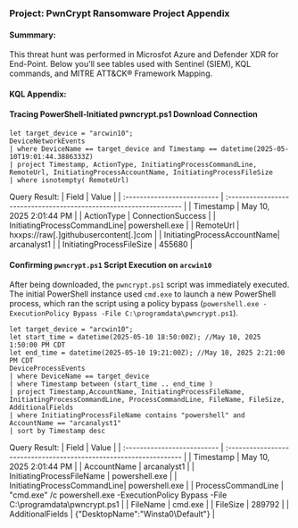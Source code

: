 ### Project: PwnCrypt Ransomware Project Appendix

#### Summmary:
This threat hunt was performed in Microsfot Azure and Defender XDR for End-Point. Below you'll see tables used with Sentinel (SIEM), KQL commands, and MITRE ATT&CK® Framework Mapping. 

#### KQL Appendix:

#### Tracing PowerShell-Initiated pwncrypt.ps1 Download Connection
```kql
let target_device = "arcwin10";
DeviceNetworkEvents
| where DeviceName == target_device and Timestamp == datetime(2025-05-10T19:01:44.3886333Z)
| project Timestamp, ActionType, InitiatingProcessCommandLine, RemoteUrl, InitiatingProcessAccountName, InitiatingProcessFileSize
| where isnotempty( RemoteUrl)
```

Query Result:
| Field                       | Value                                                              |
| :-------------------------- | :----------------------------------------------------------------- |
| Timestamp                   | May 10, 2025 2:01:44 PM                                            |
| ActionType                  | ConnectionSuccess                                                  |
| InitiatingProcessCommandLine| powershell.exe                                                   |
| RemoteUrl                   | hxxps://raw[.]githubusercontent[.]com                            |
| InitiatingProcessAccountName| arcanalyst1                                                      |
| InitiatingProcessFileSize   | 455680                                                           |

#### Confirming `pwncrypt.ps1` Script Execution on `arcwin10`

After being downloaded, the `pwncrypt.ps1` script was immediately executed. The initial PowerShell instance used `cmd.exe` to launch a new PowerShell process, which ran the script using a policy bypass (`powershell.exe -ExecutionPolicy Bypass -File C:\programdata\pwncrypt.ps1`).

```kql
let target_device = "arcwin10";
let start_time = datetime(2025-05-10 18:50:00Z); //May 10, 2025 1:50:00 PM CDT
let end_time = datetime(2025-05-10 19:21:00Z); //May 10, 2025 2:21:00 PM CDT
DeviceProcessEvents
| where DeviceName == target_device
| where Timestamp between (start_time .. end_time )
| project Timestamp,AccountName, InitiatingProcessFileName, InitiatingProcessCommandLine, ProcessCommandLine, FileName, FileSize, AdditionalFields
| where InitiatingProcessFileName contains "powershell" and AccountName == "arcanalyst1"
| sort by Timestamp desc
```

Query Result:
| Field                       | Value                                                              |
| :-------------------------- | :----------------------------------------------------------------- |
| Timestamp                   | May 10, 2025 2:01:44 PM                                            |
| AccountName                 | arcanalyst1                                                      |
| InitiatingProcessFileName   | powershell.exe                                                   |
| InitiatingProcessCommandLine| powershell.exe                                                   |
| ProcessCommandLine          | "cmd.exe" /c powershell.exe -ExecutionPolicy Bypass -File C:\programdata\pwncrypt.ps1 |
| FileName                    | cmd.exe                                                          |
| FileSize                    | 289792                                                           |
| AdditionalFields            | {"DesktopName":"Winsta0\\Default"}                               |
